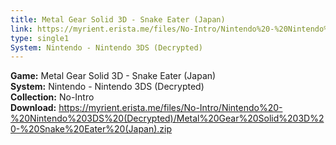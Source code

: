 ```yaml
---
title: Metal Gear Solid 3D - Snake Eater (Japan)
link: https://myrient.erista.me/files/No-Intro/Nintendo%20-%20Nintendo%203DS%20(Decrypted)/Metal%20Gear%20Solid%203D%20-%20Snake%20Eater%20(Japan).zip
type: single1
System: Nintendo - Nintendo 3DS (Decrypted)
---
```

<b>Game:</b> Metal Gear Solid 3D - Snake Eater (Japan)<br>
<b>System:</b> Nintendo - Nintendo 3DS (Decrypted)<br>
<b>Collection:</b> No-Intro<br>
<b>Download:</b> https://myrient.erista.me/files/No-Intro/Nintendo%20-%20Nintendo%203DS%20(Decrypted)/Metal%20Gear%20Solid%203D%20-%20Snake%20Eater%20(Japan).zip